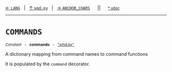 [&#8592; `LANG`](xmd.py--lang.md)&nbsp;&nbsp;&nbsp;|&nbsp;&nbsp;&nbsp;[&#8593; `xmd.py`](xmd.py.md)&nbsp;&nbsp;&nbsp;|&nbsp;&nbsp;&nbsp;[&#8594; `ANCHOR_CHARS`](xmd.py--anchor_chars.md)&nbsp;&nbsp;&nbsp;&nbsp;&nbsp;&nbsp;||&nbsp;&nbsp;&nbsp;&nbsp;&nbsp;&nbsp;<small>[\* xdoc](../xdoc/xmd.py.xmd#L76)</small>
***

# `COMMANDS`
<small>*Constant* &nbsp; - &nbsp; **commands** &nbsp; - &nbsp; ["xmd.py"](../xmd.py)</small>  

A dictionary mapping from command names to command functions

It is populated by the `command` decorator.



